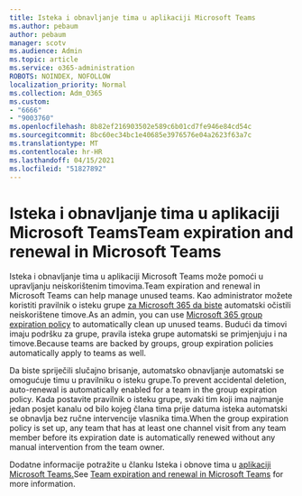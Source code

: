 ```yaml
---
title: Isteka i obnavljanje tima u aplikaciji Microsoft Teams
ms.author: pebaum
author: pebaum
manager: scotv
ms.audience: Admin
ms.topic: article
ms.service: o365-administration
ROBOTS: NOINDEX, NOFOLLOW
localization_priority: Normal
ms.collection: Adm_O365
ms.custom:
- "6666"
- "9003760"
ms.openlocfilehash: 8b82ef216903502e589c6b01cd7fe946e84cd54c
ms.sourcegitcommit: 8bc60ec34bc1e40685e3976576e04a2623f63a7c
ms.translationtype: MT
ms.contentlocale: hr-HR
ms.lasthandoff: 04/15/2021
ms.locfileid: "51827892"
---
```

# <a name="team-expiration-and-renewal-in-microsoft-teams"></a><span data-ttu-id="51d88-102">Isteka i obnavljanje tima u aplikaciji Microsoft Teams</span><span class="sxs-lookup"><span data-stu-id="51d88-102">Team expiration and renewal in Microsoft Teams</span></span>

<span data-ttu-id="51d88-103">Isteka i obnavljanje tima u aplikaciji Microsoft Teams može pomoći u upravljanju neiskorištenim timovima.</span><span class="sxs-lookup"><span data-stu-id="51d88-103">Team expiration and renewal in Microsoft Teams can help manage unused teams.</span></span> <span data-ttu-id="51d88-104">Kao administrator možete koristiti pravilnik o isteku grupe  [za Microsoft 365 da biste](https://docs.microsoft.com/microsoft-365/admin/create-groups/office-365-groups-expiration-policy)  automatski očistili neiskorištene timove.</span><span class="sxs-lookup"><span data-stu-id="51d88-104">As an admin, you can use  [Microsoft 365 group expiration policy](https://docs.microsoft.com/microsoft-365/admin/create-groups/office-365-groups-expiration-policy)  to automatically clean up unused teams.</span></span> <span data-ttu-id="51d88-105">Budući da timovi imaju podršku za grupe, pravila isteka grupe automatski se primjenjuju i na timove.</span><span class="sxs-lookup"><span data-stu-id="51d88-105">Because teams are backed by groups, group expiration policies automatically apply to teams as well.</span></span>

<span data-ttu-id="51d88-106">Da biste spriječili slučajno brisanje, automatsko obnavljanje automatski se omogućuje timu u pravilniku o isteku grupe.</span><span class="sxs-lookup"><span data-stu-id="51d88-106">To prevent accidental deletion, auto-renewal is automatically enabled for a team in the group expiration policy.</span></span> <span data-ttu-id="51d88-107">Kada postavite pravilnik o isteku grupe, svaki tim koji ima najmanje jedan posjet kanalu od bilo kojeg člana tima prije datuma isteka automatski se obnavlja bez ručne intervencije vlasnika tima.</span><span class="sxs-lookup"><span data-stu-id="51d88-107">When the group expiration policy is set up, any team that has at least one channel visit from any team member before its expiration date is automatically renewed without any manual intervention from the team owner.</span></span>  

<span data-ttu-id="51d88-108">Dodatne informacije potražite u članku Isteka i obnove tima u [aplikaciji Microsoft Teams.](https://docs.microsoft.com/microsoftteams/team-expiration-renewal)</span><span class="sxs-lookup"><span data-stu-id="51d88-108">See  [Team expiration and renewal in Microsoft Teams](https://docs.microsoft.com/microsoftteams/team-expiration-renewal)  for more information.</span></span>

